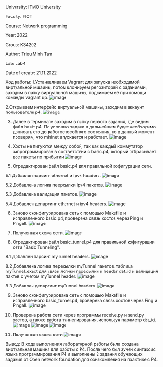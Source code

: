 University: ITMO University

Faculty: FICT

Course: Network programming

Year: 2022

Group: K34202

Author: Trieu Minh Tam

Lab: Lab4

Date of create: 21.11.2022

Ход работы:
1.Устанавливаем Vagrant для запуска необходимой виртуальной мшаины, потом клонируем репозиторий с заданиями, заходим в папку виртуальной машины, поднимаем её при помощи команды vagrant up.
![image](https://user-images.githubusercontent.com/87965299/204160886-ebce9f91-305b-4f18-ae90-e5030af04031.png)

2.Открываем интерфейс виртуальной машины, заходим в аккаунт пользователя p4.
![image](https://user-images.githubusercontent.com/87965299/204160782-8e06bb6f-1835-4f3a-8f9d-37388cffdbbf.png)

3. Далее в терминале заходим в папку первого задания, где видим файл basic.p4. По условию задачи в дальнейшем будет необходимо дописать его до работоспособного состояния, но в данный момент проверям, что mininet апускается и работает.
![image](https://user-images.githubusercontent.com/87965299/204161057-9e3e8371-dc7a-420b-af06-8333dbe1b965.png)

4. Хосты не пигуются между собой, так как каждый коммутатор запрограммирован в соответствии с basic.p4, который отбрасывает все пакеты по прибытии
![image](https://user-images.githubusercontent.com/87965299/204161709-759d9310-1d12-4a1c-94d7-87fa2bf7a84e.png)

5. Отредактирован файл basic.p4 для правильной кофигурации сети.
  
  5.1 Добавлен парсинг ethernet и ipv4 headers.
  ![image](https://user-images.githubusercontent.com/87965299/204165123-84216694-9a66-4527-8b49-b2c2131820e5.png)
  
  5.2 Добавлена логика пеерсылки ipv4 пакетов.
  ![image](https://user-images.githubusercontent.com/87965299/204164468-bc5090e6-ac62-4971-bcd3-01f1461f65d7.png)
  
  5.3 Добавлена валидация пакетов.
  ![image](https://user-images.githubusercontent.com/87965299/204164474-7b0fb372-2bad-4551-8f2a-ea8f5a820ae2.png)
  
  5.4 Добавлен депарсинг ethernet и ipv4 headers.
  ![image](https://user-images.githubusercontent.com/87965299/204164477-9be5bfe7-715f-4f40-a962-9ec8af3fc225.png)

6. Заново сконфигурирована сеть с помошью Makefile и исправленного basic.p4, проверена связь хостов через Ping и Pingall.
![image](https://user-images.githubusercontent.com/87965299/204162257-affd17b0-72a3-4438-8f7e-adb039c1d8cc.png)

7. Полученная схема сети.
![image](https://user-images.githubusercontent.com/87965299/204162340-9cf664a1-1e66-41a3-9058-5589c283120e.png)

8. Отредактирован файл basic_tunnel.p4 для правильной кофигурации сети "Basic Tunneling".

  8.1 Добавлен парсинг myTunnel headers.
  ![image](https://user-images.githubusercontent.com/87965299/204164645-8e221c0c-2f85-4c21-8b85-231fd24f01ae.png)

  8.2 Добавлена логика пересылки myTunnel пакетов, таблица myTunnel_exact для связи логики пересылки и header dst_id и валидация пактов с учетом myTunnel header.
  ![image](https://user-images.githubusercontent.com/87965299/204164820-58523d6a-6cf6-4238-97de-63927ccaa9d7.png)

  8.3 Добавлен депарсинг myTunnel headers.
  ![image](https://user-images.githubusercontent.com/87965299/204164848-0b801a81-3886-419a-a2cd-30d18dddb29a.png)

9. Заново сконфигурирована сеть с помошью Makefile и исправленного basic_tunnel.p4, проверена связь хостов через Ping и Pingall.
![image](https://user-images.githubusercontent.com/87965299/204164871-7f056ccc-8eda-4c8b-b1d5-e052f6095eff.png)

10. Проверена работа сети через программы receive.py и send.py хостов, а также работа туннелирования, используя параметр dst_id.
![image](https://user-images.githubusercontent.com/87965299/204164953-1d246de3-821f-4120-be46-457afb15c96f.png)
![image](https://user-images.githubusercontent.com/87965299/204164977-8a3e6766-de3c-4a64-bb22-efd75f709b72.png)
![image](https://user-images.githubusercontent.com/87965299/204164993-f2757a5c-11f6-447b-9806-9628c1534a3f.png)

11. Полученная схема сети
![image](https://user-images.githubusercontent.com/87965299/204165022-d213509f-5405-43b4-9297-8932661ccbd9.png)

Вывод:
В ходе выполнения лабораторной работы была создана виртуальная машина для работы с P4. После чего был зучен синтаксис языка программирования P4 и выполнены 2 задания обучающих задания от Open network foundation для ознакомления на практике с P4.
